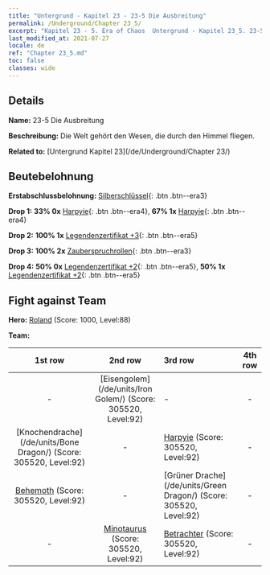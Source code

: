 ```yaml
---
title: "Untergrund - Kapitel 23 - 23-5 Die Ausbreitung"
permalink: /Underground/Chapter 23_5/
excerpt: "Kapitel 23 - 5. Era of Chaos  Untergrund - Kapitel 23_5. 23-5 Die Ausbreitung"
last_modified_at: 2021-07-27
locale: de
ref: "Chapter 23_5.md"
toc: false
classes: wide
---
```


## Details

 **Name:** 23-5 Die Ausbreitung

 **Beschreibung:** Die Welt gehört den Wesen, die durch den Himmel fliegen.

 **Related to:** [Untergrund Kapitel 23](/de/Underground/Chapter 23/)

## Beutebelohnung

 **Erstabschlussbelohnung:** [Silberschlüssel](/ItemsDE/con_693/){: .btn .btn--era3}

 **Drop 1:** **33% 0x** [Harpyie](/ItemsDE/unt_245/){: .btn .btn--era4}, **67% 1x** [Harpyie](/ItemsDE/unt_245/){: .btn .btn--era4}

 **Drop 2:** **100% 1x** [Legendenzertifikat +3](/ItemsDE/mat_88/){: .btn .btn--era5}

 **Drop 3:** **100% 2x** [Zauberspruchrollen](/ItemsDE/con_694/){: .btn .btn--era3}

 **Drop 4:** **50% 0x** [Legendenzertifikat +2](/ItemsDE/mat_81/){: .btn .btn--era5}, **50% 1x** [Legendenzertifikat +2](/ItemsDE/mat_81/){: .btn .btn--era5}


## Fight against Team
 **Hero:** [Roland](/de/heroes/Roland/) (Score: 1000, Level:88)

 **Team:**


  | 1st row | 2nd row | 3rd row | 4th row |
  |:----:|:----:|:----|:----:|
  | - | [Eisengolem](/de/units/Iron Golem/) (Score: 305520, Level:92)  | - | - |
  | [Knochendrache](/de/units/Bone Dragon/) (Score: 305520, Level:92)  | - | [Harpyie](/de/units/Harpy/) (Score: 305520, Level:92)  | - |
  | [Behemoth](/de/units/Behemoth/) (Score: 305520, Level:92)  | - | [Grüner Drache](/de/units/Green Dragon/) (Score: 305520, Level:92)  | - |
  | - | [Minotaurus](/de/units/Minotaur/) (Score: 305520, Level:92)  | [Betrachter](/de/units/Beholder/) (Score: 305520, Level:92)  | - |


